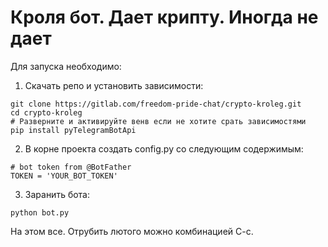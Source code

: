 # Кроля бот. Дает крипту. Иногда не дает

Для запуска необходимо:
1. Скачать репо и установить зависимости:
```
git clone https://gitlab.com/freedom-pride-chat/crypto-kroleg.git
cd crypto-kroleg
# Разверните и активируйте венв если не хотите срать зависимостями
pip install pyTelegramBotApi
```
2. В корне проекта создать config.py со следующим содержимым:
```
# bot token from @BotFather
TOKEN = 'YOUR_BOT_TOKEN'
```
3. Заранить бота:
```
python bot.py
```

На этом все. Отрубить лютого можно комбинацией C-c.
